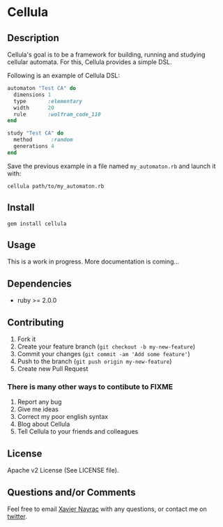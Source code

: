 Cellula
================


Description
-----------

Cellula's goal is to be a framework for building, running and studying
cellular automata. For this, Cellula provides a simple DSL.

Following is an example of Cellula DSL:

``` ruby
automaton "Test CA" do
  dimensions 1
  type       :elementary
  width      20
  rule       :wolfram_code_110
end

study "Test CA" do
  method      :random
  generations 4
end
```

Save the previous example in a file named `my_automaton.rb` and
launch it with:

    cellula path/to/my_automaton.rb

Install
-------------------------

    gem install cellula

Usage
--------------------------
This is a work in progress. More documentation is coming…



Dependencies
--------------------------

  * ruby >= 2.0.0

Contributing
-------------------------

1. Fork it
2. Create your feature branch (`git checkout -b my-new-feature`)
3. Commit your changes (`git commit -am 'Add some feature'`)
4. Push to the branch (`git push origin my-new-feature`)
5. Create new Pull Request

### There is many other ways to contibute to FIXME

1. Report any bug
2. Give me ideas
3. Correct my poor english syntax
4. Blog about Cellula
5. Tell Cellula to your friends and colleagues

License
--------------------------
Apache v2 License (See LICENSE file).


Questions and/or Comments
--------------------------

Feel free to email [Xavier Nayrac](mailto:xavier.nayrac@gmail.com)
with any questions, or contact me on [twitter](https://twitter.com/lkdjiin).
